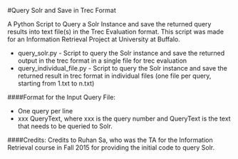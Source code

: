 #Query Solr and Save in Trec Format

A Python Script to Query a Solr Instance and save the returned query results into text file(s) in the Trec Evaluation format. This script was made for an Information Retrieval Project at University at Buffalo.

* query_solr.py - Script to query the Solr instance and save the returned output in the trec format in a single file for trec evaluation
* query_individual_file.py - Script to query the Solr instance and save the returned result in trec format in individual files (one file per query, starting from 1.txt to n.txt)

####Format for the Input Query File:
* One query per line
* xxx QueryText, where xxx is the query number and QueryText is the text that needs to be queried to Solr.


####Credits:
Credits to Ruhan Sa, who was the TA for the Information Retrieval course in Fall 2015	for providing the initial code to query Solr.